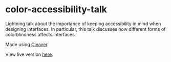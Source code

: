 # color-accessibility-talk

Lightning talk about the importance of keeping accessibility in mind when designing interfaces. In particular, this talk discusses how different forms of colorblindness affects interfaces.

Made using [Cleaver](https://github.com/jdan/cleaver).

View live version [here](https://cdn.rawgit.com/gjbianco/color-accessibility-talk/master/main-cleaver.html).